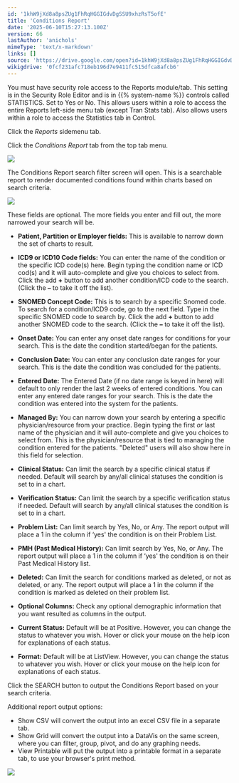 ```yaml
---
id: '1khW9jXd8a8psZUg1FhRqHGGIGdvDgSSU9xhzRsT5ofE'
title: 'Conditions Report'
date: '2025-06-10T15:27:13.100Z'
version: 66
lastAuthor: 'anichols'
mimeType: 'text/x-markdown'
links: []
source: 'https://drive.google.com/open?id=1khW9jXd8a8psZUg1FhRqHGGIGdvDgSSU9xhzRsT5ofE'
wikigdrive: '0fcf231afc718eb196d7e9411fc515dfca8afcb6'
---
```

You must have security role access to the Reports module/tab. This setting is in the Security Role Editor and is in {{% system-name %}} controls called STATISTICS. Set to Yes or No. This allows users within a role to access the entire Reports left-side menu tab (except Tran Stats tab). Also allows users within a role to access the Statistics tab in Control.

Click the *Reports* sidemenu tab.

Click the *Conditions Report* tab from the top tab menu.

![](../conditions-report.assets/25a4ac8dfc6505280982c0d64b30dfae.png)

The Conditions Report search filter screen will open. This is a searchable report to render documented conditions found within charts based on search criteria.

![](../conditions-report.assets/47e0566ec41c39db272be05743ceb004.png)

These fields are optional. The more fields you enter and fill out, the more narrowed your search will be.

* <strong>Patient, Partition or Employer fields:</strong> This is available to narrow down the set of charts to result.
* <strong>ICD9 or ICD10 Code fields:</strong> You can enter the name of the condition or the specific ICD code(s) here. Begin typing the condition name or ICD cod(s) and it will auto-complete and give you choices to select from. Click the add <strong>+</strong> button to add another condition/ICD code to the search. (Click the <strong>–</strong> to take it off the list).
* <strong>SNOMED Concept Code:</strong> This is to search by a specific Snomed code. To search for a condition/ICD9 code, go to the next field. Type in the specific SNOMED code to search by. Click the add <strong>+</strong> button to add another SNOMED code to the search. (Click the <strong>–</strong> to take it off the list).
* <strong>Onset Date:</strong> You can enter any onset date ranges for conditions for your search. This is the date the condition started/began for the patients.
* <strong>Conclusion Date:</strong> You can enter any conclusion date ranges for your search. This is the date the condition was concluded for the patients.
* <strong>Entered Date:</strong> The Entered Date (if no date range is keyed in here) will default to only render the last 2 weeks of entered conditions.  You can enter any entered date ranges for your search. This is the date the condition was entered into the system for the patients.
* <strong>Managed By:</strong> You can narrow down your search by entering a specific physician/resource from your practice. Begin typing the first <em>or</em> last name of the physician and it will auto-complete and give you choices to select from. This is the physician/resource that is tied to managing the condition entered for the patients. "Deleted" users will also show here in this field for selection.
* <strong>Clinical Status:</strong>  Can limit the search by a specific clinical status if needed. Default will search by any/all clinical statuses the condition is set to in a chart.
* <strong>Verification Status:</strong> Can limit the search by a specific verification status if needed.  Default will search by any/all clinical statuses the condition is set to in a chart.
* <strong>Problem List:</strong> Can limit search by Yes, No, or Any.  The report output will place a 1 in the column if ‘yes' the condition is on their Problem List.
* <strong>PMH (Past Medical History):</strong> Can limit search by Yes, No, or Any.  The report output will place a 1 in the column if ‘yes' the condition is on their Past Medical History list.
* <strong>Deleted:</strong> Can limit the search for conditions marked as deleted, or not as deleted, or any.  The report output will place a 1 in the column if the condition is marked as deleted on their problem list.
* <strong>Optional Columns:</strong> Check any optional demographic information that you want resulted as columns in the output.
* <strong>Current Status:</strong> Default will be at Positive. However, you can change the status to whatever you wish. Hover or click your mouse on the help icon for explanations of each status.

* <strong>Format:</strong> Default will be at ListView. However, you can change the status to whatever you wish. Hover or click your mouse on the help icon for explanations of each status.

Click the SEARCH button to output the Conditions Report based on your search criteria.

Additional report output options:

* Show CSV will convert the output into an excel CSV file in a separate tab.
* Show Grid will convert the output into a DataVis on the same screen, where you can filter, group, pivot, and do any graphing needs.
* View Printable will put the output into a printable format in a separate tab, to use your browser's print method.

![](../conditions-report.assets/b2ccfe87d3c3c1cae58ba81757d641aa.png)
